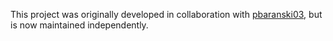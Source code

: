This project was originally developed in collaboration with [pbaranski03](https://github.com/pbaranski03), but is now maintained independently.
